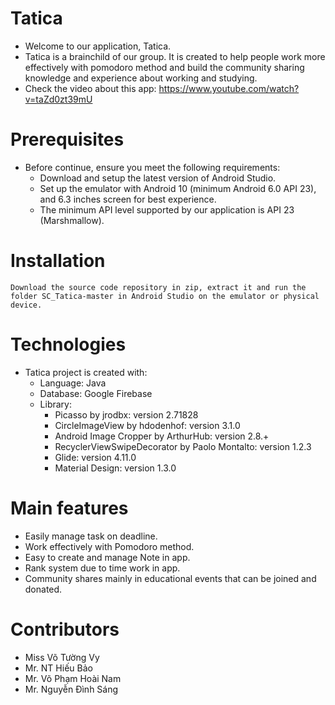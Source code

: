 # Tatica
* Welcome to our application, Tatica. 
* Tatica is a brainchild of our group. It is created to help people work more effectively with pomodoro method and build the community sharing knowledge and experience about working and studying.
* Check the video about this app: https://www.youtube.com/watch?v=taZd0zt39mU

# Prerequisites
* Before continue, ensure you meet the following requirements:
	* Download and setup the latest version of Android Studio.
	* Set up the emulator with Android 10 (minimum Android 6.0 API 23), and 6.3 inches screen for best experience.
	* The minimum API level supported by our application is API 23 (Marshmallow).
	
# Installation
	Download the source code repository in zip, extract it and run the folder SC_Tatica-master in Android Studio on the emulator or physical device.

# Technologies
* Tatica project is created with:
	* Language: Java
	* Database: Google Firebase
	* Library:
		* Picasso by jrodbx: version 2.71828
		* CircleImageView by hdodenhof: version 3.1.0 
		* Android Image Cropper by ArthurHub: version 2.8.+
		* RecyclerViewSwipeDecorator by Paolo Montalto: version 1.2.3
		* Glide: version 4.11.0
		* Material Design: version 1.3.0
		
# Main features
* Easily manage task on deadline. 
* Work effectively with Pomodoro method.
* Easy to create and manage Note in app.
* Rank system due to time work in app.  
* Community shares mainly in educational events that can be joined and donated.

# Contributors
* Miss Võ Tường Vy
* Mr. NT Hiếu Bảo
* Mr. Võ Phạm Hoài Nam
* Mr. Nguyễn Đình Sáng
